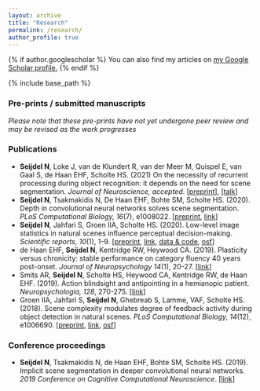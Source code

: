 ```yaml
---
layout: archive
title: "Research"
permalink: /research/
author_profile: true
---
```


{% if author.googlescholar %}
  You can also find my articles on <u><a href="{{author.googlescholar}}">my Google Scholar profile</a>.</u>
{% endif %}

{% include base_path %}

### Pre-prints / submitted manuscripts

*Please note that these pre-prints have not yet undergone peer review and may be revised as the work progresses*

### Publications
- **Seijdel N**, Loke J, van de Klundert R, van der Meer M, Quispel E, van Gaal S, de Haan EHF, Scholte HS. (2021) On the necessity of recurrent processing during object recognition: it depends on the need for scene segmentation. *Journal of Neuroscience, accepted*. [[preprint](https://doi.org/10.1101/2020.11.11.377655)], [[talk](https://www.youtube.com/watch?v=91B5KbYvWcs)]
- **Seijdel N**, Tsakmakidis N, De Haan EHF, Bohte SM, Scholte HS. (2020). Depth in convolutional neural networks solves scene segmentation. *PLoS Computational Biology, 16*(7), e1008022. [[preprint](https://doi.org/10.1101/2019.12.16.877753), [link](https://doi.org/10.1371/journal.pcbi.1008022)]
- **Seijdel N**, Jahfari S, Groen IIA, Scholte HS. (2020). Low-level image statistics in natural scenes influence perceptual decision-making. *Scientific reports, 10*(1), 1-9. [[preprint](10.31234/osf.io/p3r8a), [link](https://doi.org/10.1038/s41598-020-67661-8), [data & code](https://github.com/noorseijdel/2019_scenestats), [osf](https://osf.io/j2ab9/)]
- de Haan EHF, **Seijdel N**, Kentridge RW, Heywood CA. (2019). Plasticity versus chronicity: stable performance on category fluency 40 years post-onset. *Journal of Neuropsychology 14*(1), 20-27. [[link](https://doi.org/10.1111/jnp.12180)]
- Smits AR, **Seijdel N**, Scholte HS, Heywood CA, Kentridge RW, de Haan EHF. (2019). Action blindsight and antipointing in a hemianopic patient. *Neuropsychologia, 128*, 270-275. [[link](https://doi.org/10.1016/j.neuropsychologia.2018.03.029)]
- Groen IIA, Jahfari S, **Seijdel N**, Ghebreab S, Lamme, VAF, Scholte HS. (2018). Scene complexity modulates degree of feedback activity during object detection in natural scenes. *PLoS Computational Biology, 14*(12), e1006690. [[preprint](https://www.biorxiv.org/content/10.1101/293290v1), [link](https://doi.org/10.1371/journal.pcbi.1006690), [osf](https://osf.io/QTBU2/)]

### Conference proceedings

- **Seijdel N**, Tsakmakidis N, de Haan EHF, Bohte SM, Scholte HS. (2019). Implicit scene segmentation in deeper convolutional neural networks. *2019 Conference on Cognitive Computational Neuroscience*. [[link](https://ccneuro.org/2019/proceedings/0001059.pdf)] 
